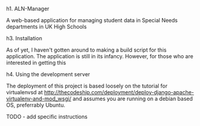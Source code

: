 h1. ALN-Manager

A web-based application for managing student data in Special Needs departments in UK High Schools

h3. Installation

As of yet, I haven't gotten around to making a build script for this application. The 
application is still in its infancy. However, for those who are interested in getting this 

h4. Using the development server

The deployment of this project is based loosely on the tutorial for virtualenvsd at http://thecodeship.com/deployment/deploy-django-apache-virtualenv-and-mod_wsgi/ and assumes you are running on a debian based OS, preferrably Ubuntu.

TODO - add specific instructions
